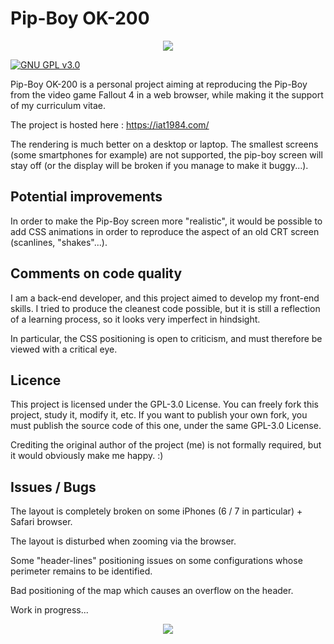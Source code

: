 # Pip-Boy OK-200

<p align="center">

  <img src="https://raw.githubusercontent.com/IAmTerror/pip_boy_ok_200/master/img/pip_boy_github_animation.gif?token=AHXXFALKBGHQJDPWWFBJ343ALMZQS" />

</p>

[![GNU GPL v3.0](https://img.shields.io/badge/licence-GNU%20GPL%20v3.0-blue)](https://github.com/IAmTerror/phoenix_down_script/blob/master/LICENSE)

Pip-Boy OK-200 is a personal project aiming at reproducing the Pip-Boy from the video game Fallout 4 in a web browser,
while making it the support of my curriculum vitae.

The project is hosted here : https://iat1984.com/

The rendering is much better on a desktop or laptop. The smallest screens (some smartphones for example) are not
supported, the pip-boy screen will stay off (or the display will be broken if you manage to make it buggy...).

## Potential improvements

In order to make the Pip-Boy screen more "realistic", it would be possible to add CSS animations in order to reproduce
the aspect of an old CRT screen (scanlines, "shakes"...).

## Comments on code quality

I am a back-end developer, and this project aimed to develop my front-end skills. I tried to produce the cleanest code
possible, but it is still a reflection of a learning process, so it looks very imperfect in hindsight.

In particular, the CSS positioning is open to criticism, and must therefore be viewed with a critical eye.

## Licence

This project is licensed under the GPL-3.0 License. You can freely fork this project, study it, modify it, etc. If you
want to publish your own fork, you must publish the source code of this one, under the same GPL-3.0 License.

Crediting the original author of the project (me) is not formally required, but it would obviously make me happy. :)

## Issues / Bugs

The layout is completely broken on some iPhones (6 / 7 in particular) + Safari browser.

The layout is disturbed when zooming via the browser.

Some "header-lines" positioning issues on some configurations whose perimeter remains to be identified.

Bad positioning of the map which causes an overflow on the header.

Work in progress...

<p align="center">

  <img src="https://raw.githubusercontent.com/IAmTerror/pip_boy_ok_200/master/img/fallout_vault_boy_readme.png?token=AHXXFAL3ZXIPDULYUOTL73DALMTW4" />

</p>

